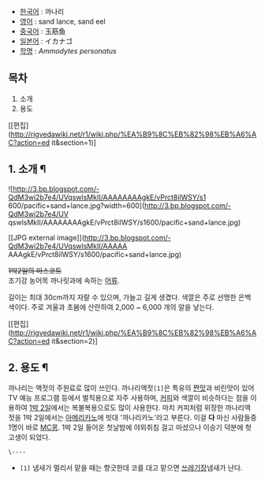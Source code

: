   * [한국어](%ED%95%9C%EA%B5%AD%EC%96%B4.md) : 까나리
  * [영어](%EC%98%81%EC%96%B4.md) : sand lance, sand eel
  * [중국어](%EC%A4%91%EA%B5%AD%EC%96%B4.md) : 玉筋鱼
  * [일본어](%EC%9D%BC%EB%B3%B8%EC%96%B4.md) : イカナゴ
  * [학명](%ED%95%99%EB%AA%85.md) : _Ammodytes personatus_  

## 목차

    

1. 소개 
2. 용도 

[[편집](http://rigvedawiki.net/r1/wiki.php/%EA%B9%8C%EB%82%98%EB%A6%AC?action=ed
it&section=1)]

## 1. 소개 ¶

![http://3.bp.blogspot.com/-QdM3wi2b7e4/UVqswlsMkII/AAAAAAAAgkE/vPrct8ilWSY/s1
600/pacific+sand+lance.jpg?width=600](http://3.bp.blogspot.com/-QdM3wi2b7e4/UV
qswlsMkII/AAAAAAAAgkE/vPrct8ilWSY/s1600/pacific+sand+lance.jpg)

[[JPG external image]](http://3.bp.blogspot.com/-QdM3wi2b7e4/UVqswlsMkII/AAAAA
AAAgkE/vPrct8ilWSY/s1600/pacific+sand+lance.jpg)

  

<del>1박2일의 마스코트</del>  
조기강 농어목 까나릿과에 속하는 [어류](%EC%96%B4%EB%A5%98.md).

  

길이는 최대 30cm까지 자랄 수 있으며, 가늘고 길게 생겼다. 색깔은 주로 선명한 은백색이다. 주로 겨울과 초봄에 산란하여 2,000 ~
6,000 개의 알을 낳는다.

[[편집](http://rigvedawiki.net/r1/wiki.php/%EA%B9%8C%EB%82%98%EB%A6%AC?action=ed
it&section=2)]

## 2. 용도 ¶

까나리는 액젓의 주원료로 많이 쓰인다. 까나리액젓`[1]`은 특유의 [짠맛](%EC%A7%A0%EB%A7%9B.md)과 비린맛이 있어
TV 예능 프로그램 등에서 벌칙용으로 자주 사용하며, [커피](%EC%BB%A4%ED%94%BC.md)와 색깔이 비슷하다는 점을
이용하여 [1박 2일](1%EB%B0%95%202%EC%9D%BC.md)에서는 복불복용으로도 많이 사용한다. 마치 커피처럼 위장한
까나리액젓을 1박 2일에서는 [아메리카노](%EC%B9%B4%ED%8E%98%20%EC%95%84%EB%A9%94%EB%A6%AC%EC%B9%B4%EB%85%B8.md)에 빗대 '까나리카노'라고 부른다. 이걸 **다** 마신 사람들중 1명이 바로
[MC몽](MC%EB%AA%BD.md). 1박 2일 들어온 첫날밤에 야외취침 걸고 마셨으나 이승기 덕분에 헛고생이 되었다.

`\----`

  * `[1]` 냄새가 멀리서 맡을 때는 향긋한데 코를 대고 맡으면 [쓰레기장](%EC%93%B0%EB%A0%88%EA%B8%B0%EC%9E%A5.md)냄새가 난다.

